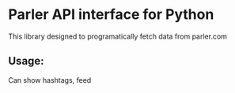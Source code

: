 # Parler API interface for Python

This library designed to programatically fetch data from parler.com

## Usage:

Can show hashtags, feed

